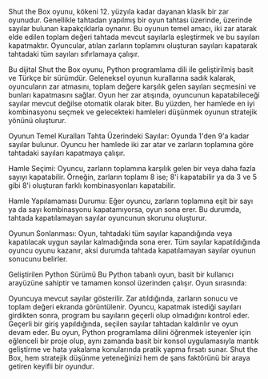 Shut the Box oyunu, kökeni 12. yüzyıla kadar dayanan klasik bir zar oyunudur. Genellikle tahtadan yapılmış bir oyun tahtası üzerinde, üzerinde sayılar bulunan kapakçıklarla oynanır. Bu oyunun temel amacı, iki zar atarak elde edilen toplam değeri tahtada mevcut sayılarla eşleştirmek ve bu sayıları kapatmaktır. Oyuncular, atılan zarların toplamını oluşturan sayıları kapatarak tahtadaki tüm sayıları sıfırlamaya çalışır.

Bu dijital Shut the Box oyunu, Python programlama dili ile geliştirilmiş basit ve Türkçe bir sürümdür. Geleneksel oyunun kurallarına sadık kalarak, oyuncuların zar atmasını, toplam değere karşılık gelen sayıları seçmesini ve bunları kapatmasını sağlar. Oyun her zar atışında, oyuncunun kapatabileceği sayılar mevcut değilse otomatik olarak biter. Bu yüzden, her hamlede en iyi kombinasyonu seçmek ve gelecekteki hamleleri düşünmek oyunun stratejik yönünü oluşturur.

Oyunun Temel Kuralları
Tahta Üzerindeki Sayılar: Oyunda 1'den 9'a kadar sayılar bulunur. Oyuncu her hamlede iki zar atar ve zarların toplamına göre tahtadaki sayıları kapatmaya çalışır.

Hamle Seçimi: Oyuncu, zarların toplamına karşılık gelen bir veya daha fazla sayıyı kapatabilir. Örneğin, zarların toplamı 8 ise; 8'i kapatabilir ya da 3 ve 5 gibi 8'i oluşturan farklı kombinasyonları kapatabilir.

Hamle Yapılamaması Durumu: Eğer oyuncu, zarların toplamına eşit bir sayı ya da sayı kombinasyonu kapatamıyorsa, oyun sona erer. Bu durumda, tahtada kapatılamayan sayılar oyuncunun skorunu oluşturur.

Oyunun Sonlanması: Oyun, tahtadaki tüm sayılar kapandığında veya kapatılacak uygun sayılar kalmadığında sona erer. Tüm sayılar kapatıldığında oyuncu oyunu kazanır, aksi durumda tahtada kapatılamayan sayılar oyunun sonucunu belirler.

Geliştirilen Python Sürümü
Bu Python tabanlı oyun, basit bir kullanıcı arayüzüne sahiptir ve tamamen konsol üzerinden çalışır. Oyun sırasında:

Oyuncuya mevcut sayılar gösterilir.
Zar atıldığında, zarların sonucu ve toplam değeri ekranda görüntülenir.
Oyuncu, kapatmak istediği sayıları girdikten sonra, program bu sayıların geçerli olup olmadığını kontrol eder.
Geçerli bir giriş yapıldığında, seçilen sayılar tahtadan kaldırılır ve oyun devam eder.
Bu oyun, Python programlama dilini öğrenmek isteyenler için eğlenceli bir proje olup, aynı zamanda basit bir konsol uygulamasıyla mantık geliştirme ve hata yakalama konularında pratik yapma fırsatı sunar. Shut the Box, hem stratejik düşünme yeteneğinizi hem de şans faktörünü bir araya getiren keyifli bir oyundur.
